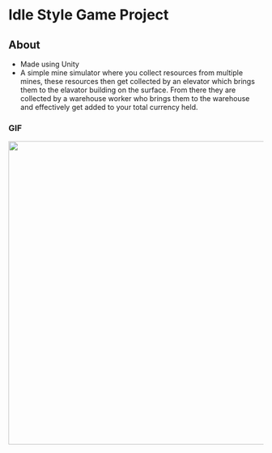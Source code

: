 # Idle Style Game Project

## About
- Made using Unity
- A simple mine simulator where you collect resources from multiple mines, these resources then get collected by an elevator which brings them to the elavator building on the surface. From there they are collected by a warehouse worker who brings them to the warehouse and effectively get added to your total currency held.

### GIF
<p align="center">
  <img src="https://github.com/Kristofelek/idle_project/blob/master/idle_project.gif" width="600" height="600" />
</p>
